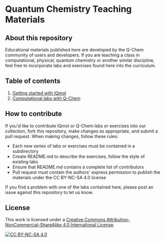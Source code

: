 # Quantum Chemistry Teaching Materials

## About this repository

Educational materials published here are developed by the Q-Chem community
of users and developers. If you are teaching a class in computational, physical,
quantum chemistry or another similar discipline, feel free to incorporate
labs and exercises found here into the curriculum.

## Table of contents

 1. [Getting started with IQmol](iqmol/)
 2. [Computational labs with Q-Chem](qchem-labs/)

## How to contribute

If you'd like to contribute IQmol or Q-Chem labs or exercises into our
collection, fork this repository, make changes as appropriate, and submit
a pull request. When making changes, follow these rules:
 * Each new series of labs or exercises must be contained in a subdirectory
 * Create README.md to describe the exercises, follow the style of existing labs
 * Ensure that README.md contains a complete list of contributors
 * Pull request must contain the authors' express permission to publish the materials under the CC BY-NC-SA 4.0 license

If you find a problem with one of the labs contained here, please post an issue against this repository to let us know.

## License

This work is licensed under a [Creative Commons
Attribution-NonCommercial-ShareAlike 4.0 International License][cc-by-nc-sa].

[![CC BY-NC-SA 4.0][cc-by-nc-sa-img]][cc-by-nc-sa]

[cc-by-nc-sa]: https://creativecommons.org/licenses/by-nc-sa/4.0/
[cc-by-nc-sa-img]: https://mirrors.creativecommons.org/presskit/buttons/88x31/svg/by-nc-sa.svg


